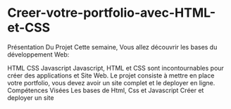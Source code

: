 # Creer-votre-portfolio-avec-HTML-et-CSS
Présentation Du Projet
Cette semaine, Vous allez découvrir les bases du développement Web:

HTML
CSS
Javascript
Javascript, HTML et CSS sont incontournables pour créer des applications et Site Web.
Le projet consiste à mettre en place votre portfolio, vous devez avoir un site complet et le deployer en ligne.
Compétences Visées
Les bases de Html, Css et Javascript
Créer et deployer un site
